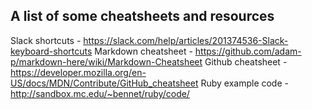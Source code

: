 ## A list of some cheatsheets and resources ##
Slack shortcuts - https://slack.com/help/articles/201374536-Slack-keyboard-shortcuts
Markdown cheatsheet - https://github.com/adam-p/markdown-here/wiki/Markdown-Cheatsheet
Github cheatsheet - https://developer.mozilla.org/en-US/docs/MDN/Contribute/GitHub_cheatsheet
Ruby example code - http://sandbox.mc.edu/~bennet/ruby/code/
